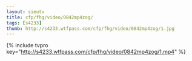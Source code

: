 ```yaml
--- 
layout: sieutv
title: cfp/fhg/video/0842mp4zog/
tags: [s4233]
thumb: http://s4233.wtfpass.com/cfp/fhg/video/0842mp4zog/1.jpg
---
```

{% include tvpro key="http://s4233.wtfpass.com/cfp/fhg/video/0842mp4zog/1.mp4" %} 
